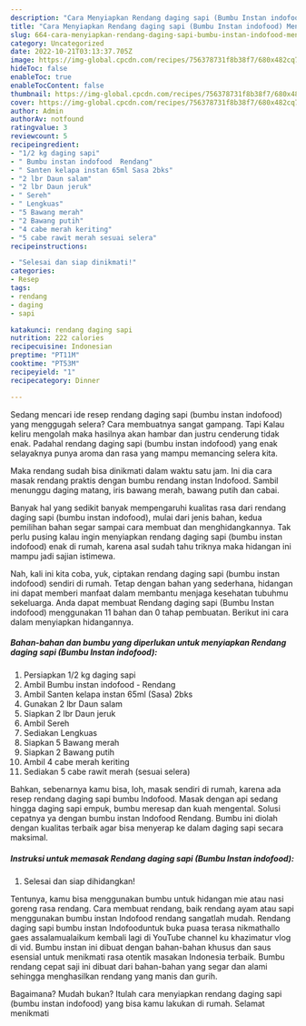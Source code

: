 ```yaml
---
description: "Cara Menyiapkan Rendang daging sapi (Bumbu Instan indofood) Menu Buat lebaran"
title: "Cara Menyiapkan Rendang daging sapi (Bumbu Instan indofood) Menu Buat lebaran"
slug: 664-cara-menyiapkan-rendang-daging-sapi-bumbu-instan-indofood-menu-buat-lebaran
category: Uncategorized
date: 2022-10-21T03:13:37.705Z
image: https://img-global.cpcdn.com/recipes/756378731f8b38f7/680x482cq70/rendang-daging-sapi-bumbu-instan-indofood-foto-resep-utama.jpg
hideToc: false
enableToc: true
enableTocContent: false
thumbnail: https://img-global.cpcdn.com/recipes/756378731f8b38f7/680x482cq70/rendang-daging-sapi-bumbu-instan-indofood-foto-resep-utama.jpg
cover: https://img-global.cpcdn.com/recipes/756378731f8b38f7/680x482cq70/rendang-daging-sapi-bumbu-instan-indofood-foto-resep-utama.jpg
author: Admin
authorAv: notfound
ratingvalue: 3
reviewcount: 5
recipeingredient:
- "1/2 kg daging sapi"
- " Bumbu instan indofood  Rendang"
- " Santen kelapa instan 65ml Sasa 2bks"
- "2 lbr Daun salam"
- "2 lbr Daun jeruk"
- " Sereh"
- " Lengkuas"
- "5 Bawang merah"
- "2 Bawang putih"
- "4 cabe merah keriting"
- "5 cabe rawit merah sesuai selera"
recipeinstructions:

- "Selesai dan siap dinikmati!"
categories:
- Resep
tags:
- rendang
- daging
- sapi

katakunci: rendang daging sapi 
nutrition: 222 calories
recipecuisine: Indonesian
preptime: "PT11M"
cooktime: "PT53M"
recipeyield: "1"
recipecategory: Dinner

---
```



Sedang mencari ide resep rendang daging sapi (bumbu instan indofood) yang menggugah selera? Cara membuatnya sangat gampang. Tapi Kalau keliru mengolah maka hasilnya akan hambar dan justru cenderung tidak enak. Padahal rendang daging sapi (bumbu instan indofood) yang enak selayaknya punya aroma dan rasa yang mampu memancing selera kita.


Maka rendang sudah bisa dinikmati dalam waktu satu jam. Ini dia cara masak rendang praktis dengan bumbu rendang instan Indofood. Sambil menunggu daging matang, iris bawang merah, bawang putih dan cabai.

Banyak hal yang sedikit banyak mempengaruhi kualitas rasa dari rendang daging sapi (bumbu instan indofood), mulai dari jenis bahan, kedua pemilihan bahan segar sampai cara membuat dan menghidangkannya. Tak perlu pusing kalau ingin menyiapkan rendang daging sapi (bumbu instan indofood) enak di rumah, karena asal sudah tahu triknya maka hidangan ini mampu jadi sajian istimewa.


Nah, kali ini kita coba, yuk, ciptakan rendang daging sapi (bumbu instan indofood) sendiri di rumah. Tetap dengan bahan yang sederhana, hidangan ini dapat memberi manfaat dalam membantu menjaga kesehatan tubuhmu sekeluarga. Anda dapat membuat Rendang daging sapi (Bumbu Instan indofood) menggunakan 11 bahan dan 0 tahap pembuatan. Berikut ini cara dalam menyiapkan hidangannya.

<!--inarticleads1-->

##### Bahan-bahan dan bumbu yang diperlukan untuk menyiapkan Rendang daging sapi (Bumbu Instan indofood):

1. Persiapkan 1/2 kg daging sapi
1. Ambil  Bumbu instan indofood - Rendang
1. Ambil  Santen kelapa instan 65ml (Sasa) 2bks
1. Gunakan 2 lbr Daun salam
1. Siapkan 2 lbr Daun jeruk
1. Ambil  Sereh
1. Sediakan  Lengkuas
1. Siapkan 5 Bawang merah
1. Siapkan 2 Bawang putih
1. Ambil 4 cabe merah keriting
1. Sediakan 5 cabe rawit merah (sesuai selera)


Bahkan, sebenarnya kamu bisa, loh, masak sendiri di rumah, karena ada resep rendang daging sapi bumbu Indofood. Masak dengan api sedang hingga daging sapi empuk, bumbu meresap dan kuah mengental. Solusi cepatnya ya dengan bumbu instan Indofood Rendang. Bumbu ini diolah dengan kualitas terbaik agar bisa menyerap ke dalam daging sapi secara maksimal. 

<!--inarticleads2-->

##### Instruksi untuk memasak Rendang daging sapi (Bumbu Instan indofood):


1. Selesai dan siap dihidangkan!

Tentunya, kamu bisa menggunakan bumbu untuk hidangan mie atau nasi goreng rasa rendang. Cara membuat rendang, baik rendang ayam atau sapi menggunakan bumbu instan Indofood rendang sangatlah mudah. Rendang daging sapi bumbu instan Indofooduntuk buka puasa terasa nikmathallo gaes assalamualaikum kembali lagi di YouTube channel ku khazimatur vlog di vid. Bumbu instan ini dibuat dengan bahan-bahan khusus dan saus esensial untuk menikmati rasa otentik masakan Indonesia terbaik. Bumbu rendang cepat saji ini dibuat dari bahan-bahan yang segar dan alami sehingga menghasilkan rendang yang manis dan gurih. 

Bagaimana? Mudah bukan? Itulah cara menyiapkan rendang daging sapi (bumbu instan indofood) yang bisa kamu lakukan di rumah. Selamat menikmati
